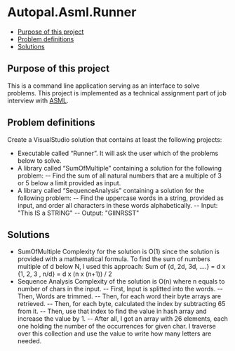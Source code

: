 # Autopal.Asml.Runner
 * [Purpose of this project](#purpose-of-this-project)  
 * [Problem definitions](#problem-definitions)
 * [Solutions](#solutions)
## Purpose of this project
This is a command line application serving as an interface to solve problems. 
This project is implemented as a technical assignment part of job interview with [ASML](https://www.asml.nl/).
## Problem definitions
Create a VisualStudio solution that contains at least the following projects:
 - Executable called “Runner”. It will ask the user which of the problems below to solve.
 - A library called “SumOfMultiple” containing a solution for the following problem:
 -- Find the sum of all natural numbers that are a multiple of 3 or 5 below a limit provided as input.
 - A library called “SequenceAnalysis” containing a solution for the following problem:
-- Find the uppercase words in a string, provided as input, and order all characters in these words alphabetically.
 -- Input: "This IS a STRING"
 -- Output: "GIINRSST"
 ## Solutions
 - SumOfMultiple
Complexity for the solution is O(1) since the solution is provided with a mathematical formula. 
To find the sum of numbers  multiple of d below N, I used this approach:
Sum of {d, 2d, 3d, ....} = d x {1, 2, 3 , n/d} = d x (n x (n+1)) / 2
- Sequence Analysis
Complexity of the solution is O(n) where n equals to number of chars in the input. 
-- First, Input is splitted into the words. 
-- Then, Words are trimmed.
-- Then, for each word their byte arrays are retrieved.
-- Then, for each byte, calculated the index by subtracting 65 from it. 
-- Then, use that index to find the value in hash array and increase the value by 1.
-- After all, I got an array with 26 elements, each one holding the number of the occurrences for given char. I traverse over this collection and use the value to write how many letters are needed.  